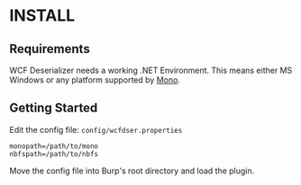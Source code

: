 # INSTALL

## Requirements

WCF Deserializer needs a working .NET Environment.  This means either MS Windows or any platform supported by [Mono](http://www.mono-project.com/docs/about-mono/supported-platforms/).

## Getting Started

Edit the config file: `config/wcfdser.properties`

```dosini
monopath=/path/to/mono
nbfspath=/path/to/nbfs
```

Move the config file into Burp's root directory and load the plugin.
